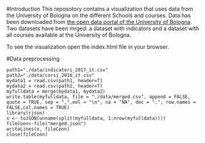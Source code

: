 #Introduction
This reposotory contains a visualization that uses data from the University of Bologna on the different Schools and courses. Data has been downloaded from [the open data portal of the University of Bologna](http://dati.comune.bologna.it/). Two datasets have been mrged: a dataset with indicators and a dataset with all courses available at the University of Bologna.

To see the visualization open the index.html file in your browser.

#Data preprocessing
```
path1="./data/indicatori_2017_it.csv"
path2="./data/corsi_2016_it.csv"
mydata1 = read.csv(path1, header=T)
mydata2 = read.csv(path2, header=T)
myfulldata = merge(mydata1, mydata2)
write.table(myfulldata, file = "./data/merged.csv", append = FALSE, quote = TRUE, sep = ",",eol = "\n", na = "NA", dec = ".", row.names = FALSE,col.names = TRUE)
library(rjson)
x <- toJSON(unname(split(myfulldata, 1:nrow(myfulldata))))
fileConn<-file("merged.json")
writeLines(x, fileConn)
close(fileConn)
```
